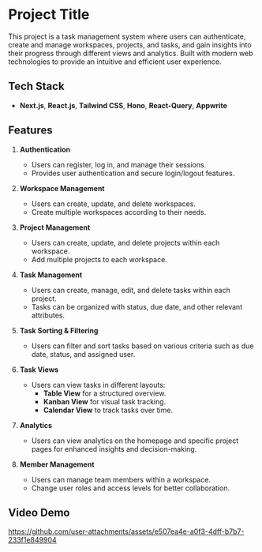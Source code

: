 # Project Title

This project is a task management system where users can authenticate, create and manage workspaces, projects, and tasks, and gain insights into their progress through different views and analytics. Built with modern web technologies to provide an intuitive and efficient user experience.

## Tech Stack

- **Next.js**, **React.js**, **Tailwind CSS**, **Hono**, **React-Query**, **Appwrite**

## Features

1. **Authentication**

   - Users can register, log in, and manage their sessions.
   - Provides user authentication and secure login/logout features.

2. **Workspace Management**

   - Users can create, update, and delete workspaces.
   - Create multiple workspaces according to their needs.

3. **Project Management**

   - Users can create, update, and delete projects within each workspace.
   - Add multiple projects to each workspace.

4. **Task Management**

   - Users can create, manage, edit, and delete tasks within each project.
   - Tasks can be organized with status, due date, and other relevant attributes.

5. **Task Sorting & Filtering**

   - Users can filter and sort tasks based on various criteria such as due date, status, and assigned user.

6. **Task Views**

   - Users can view tasks in different layouts:
     - **Table View** for a structured overview.
     - **Kanban View** for visual task tracking.
     - **Calendar View** to track tasks over time.

7. **Analytics**

   - Users can view analytics on the homepage and specific project pages for enhanced insights and decision-making.

8. **Member Management**
   - Users can manage team members within a workspace.
   - Change user roles and access levels for better collaboration.

## Video Demo

https://github.com/user-attachments/assets/e507ea4e-a0f3-4dff-b7b7-233f1e849904


